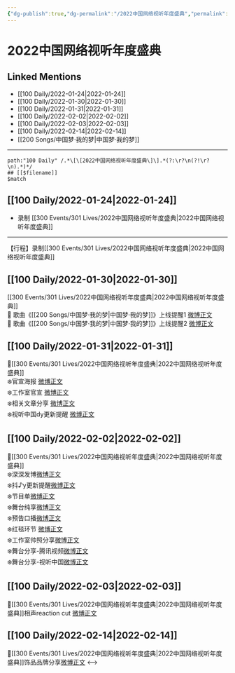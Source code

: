 ```yaml
---
{"dg-publish":true,"dg-permalink":"/2022中国网络视听年度盛典","permalink":"/2022中国网络视听年度盛典/","created":"2022-12-22T15:52:05.000+08:00","updated":"2023-04-10T16:08:49.296+08:00"}
---
```


# 2022中国网络视听年度盛典

## Linked Mentions
- [[100 Daily/2022-01-24\|2022-01-24]]
- [[100 Daily/2022-01-30\|2022-01-30]]
- [[100 Daily/2022-01-31\|2022-01-31]]
- [[100 Daily/2022-02-02\|2022-02-02]]
- [[100 Daily/2022-02-03\|2022-02-03]]
- [[100 Daily/2022-02-14\|2022-02-14]]
- [[200 Songs/中国梦·我的梦\|中国梦·我的梦]]


---

```expander
path:"100 Daily" /.*\[\[2022中国网络视听年度盛典\]\].*(?:\r?\n(?!\r?\n).*)*/
## [[$filename]]
$match
```
## [[100 Daily/2022-01-24\|2022-01-24]]
  - 录制 [[300 Events/301 Lives/2022中国网络视听年度盛典\|2022中国网络视听年度盛典]]
---
【行程】录制[[300 Events/301 Lives/2022中国网络视听年度盛典\|2022中国网络视听年度盛典]]
## [[100 Daily/2022-01-30\|2022-01-30]]
[[300 Events/301 Lives/2022中国网络视听年度盛典\|2022中国网络视听年度盛典]]  
💫 歌曲《[[200 Songs/中国梦·我的梦\|中国梦·我的梦]]》上线提醒1 [微博正文](https://m.weibo.cn/6466290670/4731363577824135)  
💫 歌曲《[[200 Songs/中国梦·我的梦\|中国梦·我的梦]]》上线提醒2 [微博正文](https://m.weibo.cn/6466290670/4731351662593924)
## [[100 Daily/2022-01-31\|2022-01-31]]
💫[[300 Events/301 Lives/2022中国网络视听年度盛典\|2022中国网络视听年度盛典]]  
❄️官宣海报 [微博正文](https://m.weibo.cn/6466290670/4731673314859130)  
❄️工作室官宣 [微博正文](https://m.weibo.cn/6466290670/4731691341974518)  
❄️相关文章分享 [微博正文](https://m.weibo.cn/6466290670/4731712363824766)  
❄️视听中国dy更新提醒 [微博正文](https://m.weibo.cn/6466290670/4731850523935192)
## [[100 Daily/2022-02-02\|2022-02-02]]
🌟[[300 Events/301 Lives/2022中国网络视听年度盛典\|2022中国网络视听年度盛典]]  
❄️深深发博[微博正文](https://m.weibo.cn/6466290670/4732553921567144)  
❄️抖♪y更新提醒[微博正文](https://m.weibo.cn/6466290670/4732557277004275)  
❄️节目单[微博正文](https://m.weibo.cn/6466290670/4732360756824596)  
❄️舞台纯享[微博正文](https://m.weibo.cn/6466290670/4732587957814918)  
❄️预告口播[微博正文](https://m.weibo.cn/6466290670/4732408429020432)  
❄️红毯环节 [微博正文](https://m.weibo.cn/6466290670/4732510851039426)  
❄️工作室帅照分享[微博正文](https://m.weibo.cn/6466290670/4732562821349551)  
❄️舞台分享-腾讯视频[微博正文](https://m.weibo.cn/6466290670/4732547706391636)  
❄️舞台分享-视听中国[微博正文](https://m.weibo.cn/6466290670/4732548725607914)
## [[100 Daily/2022-02-03\|2022-02-03]]
💫[[300 Events/301 Lives/2022中国网络视听年度盛典\|2022中国网络视听年度盛典]]相声reaction cut [微博正文](https://m.weibo.cn/6466290670/4732733521134105)
## [[100 Daily/2022-02-14\|2022-02-14]]
🌟[[300 Events/301 Lives/2022中国网络视听年度盛典\|2022中国网络视听年度盛典]]饰品品牌分享[微博正文](https://m.weibo.cn/6466290670/4736906476654245)
<-->